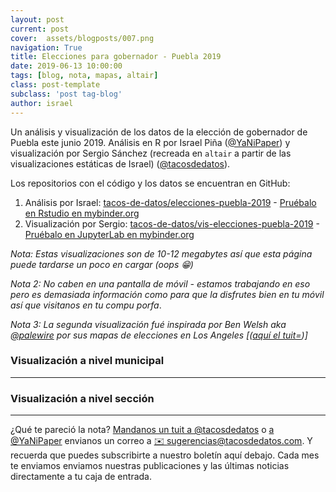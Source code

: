 ```yaml
---
layout: post
current: post
cover:  assets/blogposts/007.png
navigation: True
title: Elecciones para gobernador - Puebla 2019
date: 2019-06-13 10:00:00
tags: [blog, nota, mapas, altair]
class: post-template
subclass: 'post tag-blog'
author: israel
---
```

<style>
    .vega-actions a {
        margin-right: 12px;
        color: #757575;
        font-weight: normal;
        font-size: 13px;
    }
    .error {
        color: red;
    }
</style>
<script type="text/javascript" src="https://cdn.jsdelivr.net/npm//vega@5"></script>
<script type="text/javascript" src="https://cdn.jsdelivr.net/npm//vega-lite@3.3.0"></script>
<script type="text/javascript" src="https://cdn.jsdelivr.net/npm//vega-embed@4"></script>


Un análisis y visualización de los datos de la elección de gobernador de Puebla este junio 2019. Análisis en R por Israel Piña ([@YaNiPaper](https://twitter.com/yanipaper)) y visualización por Sergio Sánchez (recreada en `altair` a partir de las visualizaciones estáticas de Israel) ([@tacosdedatos](https://twitter.com/tacosdedatos)). 

Los repositorios con el código y los datos se encuentran en GitHub:
1. Análisis por Israel: [tacos-de-datos/elecciones-puebla-2019](https://github.com/tacos-de-datos/elecciones-puebla-2019/) - [Pruébalo en Rstudio en mybinder.org](https://mybinder.org/v2/gh/tacos-de-datos/elecciones-puebla-2019/master?urlpath=rstudio)
2. Visualización por Sergio: [tacos-de-datos/vis-elecciones-puebla-2019](https://github.com/tacos-de-datos/vis-elecciones-puebla-2019/) - [Pruébalo en JupyterLab en mybinder.org](https://mybinder.org/v2/gh/tacos-de-datos/vis-elecciones-puebla-2019/master?urlpath=lab/tree/notebooks/01_Visualizacion.ipynb)

_Nota: Estas visualizaciones son de 10-12 megabytes así que esta página puede tardarse un poco en cargar (oops 😁)_

_Nota 2: No caben en una pantalla de móvil - estamos trabajando en eso pero es demasiada información como para que la disfrutes bien en tu móvil así que visitanos en tu compu porfa_.

_Nota 3: La segunda visualización fué inspirada por Ben Welsh aka [@palewire](https://twitter.com/palewire) por sus mapas de elecciones en Los Angeles [([aquí el tuit=](https://twitter.com/palewire/status/1137815979780476928))]_

### Visualización a nivel municipal
<div id="municipios"></div>
<hr>

### Visualización a nivel sección
<div id="participacion"></div>
<script type="text/javascript" src="../assets/blogposts/007_municipios.js"></script>
<script type="text/javascript" src="../assets/blogposts/007_participacion.js"></script>


*** 

¿Qué te pareció la nota? [Mandanos un tuit a @tacosdedatos](https://twitter.com/share?text=Obvio+que+estuvo+super+el+blog+%40tacosdedatos+%F0%9F%8C%AE) o [ a @YaNiPaper](https://twitter.com/share?text=Obvio+que+estuvo+super+el+blog+%40yanipaper+%F0%9F%8C%AE) envianos un correo a [✉️ sugerencias@tacosdedatos.com](mailto:sugerencias@tacosdedatos.com?subject=Sugerencia&body=Hola-holaaa). Y recuerda que puedes subscribirte a nuestro boletín aquí debajo. Cada mes te enviamos enviamos nuestras publicaciones y las últimas noticias directamente a tu caja de entrada.
